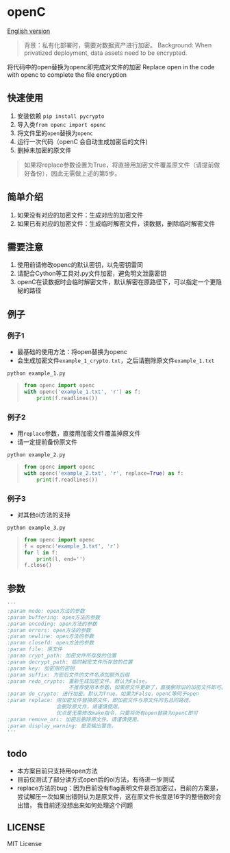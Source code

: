 # openC

[English version]()

> 背景：私有化部署时，需要对数据资产进行加密。
> Background: When privatized deployment, data assets need to be encrypted.

将代码中的open替换为openc即完成对文件的加密
Replace open in the code with openc to complete the file encryption

## 快速使用
1. 安装依赖 ```pip install pycrypto```
2. 导入类```from openc import openc```
3. 将文件里的```open```替换为```openc```
4. 运行一次代码（openC 会自动生成加密后的文件)
5. 删掉未加密的原文件
> 如果将replace参数设置为True，将直接用加密文件覆盖原文件（请提前做好备份），因此无需做上述的第5步。

## 简单介绍
1. 如果没有对应的加密文件：生成对应的加密文件
2. 如果已有对应的加密文件：生成临时解密文件，读数据，删除临时解密文件

## 需要注意
1. 使用前请修改openc的默认密钥，以免密钥雷同
2. 请配合Cython等工具对.py文件加密，避免明文泄露密钥
3. openC在读数据时会临时解密文件，默认解密在原路径下，可以指定一个更隐秘的路径

## 例子

### 例子1
- 最基础的使用方法：将open替换为openc
- 会生成加密文件```example_1_crypto.txt```，之后请删除原文件```example_1.txt```

```python example_1.py```
> ```python
> from openc import openc
> with openc('example_1.txt', 'r') as f:
>     print(f.readlines())
> ```

### 例子2
- 用```replace```参数，直接用加密文件覆盖掉原文件
- 请一定提前备份原文件

```python example_2.py```
> ```python
> from openc import openc
> with openc('example_2.txt', 'r', replace=True) as f:
>     print(f.readlines())
> ```

### 例子3
- 对其他oi方法的支持

```python example_3.py```
> ```python
> from openc import openc
> f = openc('example_3.txt', 'r')
> for l in f:
>     print(l, end='')
> f.close()
> ```

## 参数
```python
'''
:param mode: open方法的参数
:param buffering: open方法的参数
:param encoding: open方法的参数
:param errors: open方法的参数
:param newline: open方法的参数
:param closefd: open方法的参数
:param file: 原文件
:param crypt_path: 加密文件所存放的位置
:param decrypt_path: 临时解密文件所存放的位置
:param key: 加密用的密钥
:param suffix: 为密后文件的文件名添加额外后缀
:param redo_crypto: 重新生成加密文件。默认为False。
                    不推荐使用本参数，如果原文件更新了，直接删除旧的加密文件即可。
:param do_crypto: 进行加密。默认为True。如果为False，openC等同于open
:param replace: 用加密文件替换原文件，即加密文件与原文件同名且同路径。
                会删除原文件，请谨慎使用。
                优点是无需修改make指令，只要将所有open替换为openC即可
:param remove_ori: 加密后删除原文件。请谨慎使用。
:param display_warning: 是否输出警告。
'''
```

## todo
- 本方案目前只支持用open方法
- 目前仅测试了部分读方式open后的oi方法，有待进一步测试
- replace方法的bug：因为目前没有flag表明文件是否加密过，目前的方案是，
尝试解压一次如果出错则认为是原文件，这在原文件长度是16字的整倍数时会出错，
我目前还没想出来如何处理这个问题

## LICENSE
MIT License